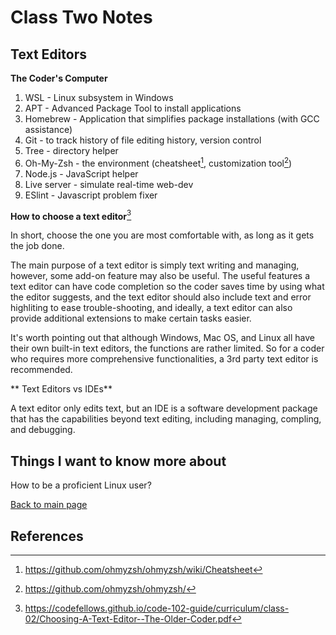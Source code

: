 # Class Two Notes

## Text Editors

**The Coder's Computer**

1. WSL - Linux subsystem in Windows
2. APT -  Advanced Package Tool to install applications
3. Homebrew - Application that simplifies package installations (with GCC assistance)
4. Git - to track history of file editing history, version control
5. Tree - directory helper
6. Oh-My-Zsh - the environment (cheatsheet[^1], customization tool[^2])
7. Node.js - JavaScript helper
8. Live server - simulate real-time web-dev
9. ESlint - Javascript problem fixer

**How to choose a text editor**[^3]

In short, choose the one you are most comfortable with, as long as it gets the job done.

The main purpose of a text editor is simply text writing and managing, however, some add-on feature may also be useful. The useful features a text editor can have code completion so the coder saves time by using what the editor suggests, and the text editor should also include text and error highliting to ease trouble-shooting, and ideally, a text editor can also provide additional extensions to make certain tasks easier. 

It's worth pointing out that although Windows, Mac OS, and Linux all have their own built-in text editors, the functions are rather limited. So for a coder who requires more comprehensive functionalities, a 3rd party text editor is recommended. 

** Text Editors vs IDEs**

A text editor only edits text, but an IDE is a software development package that has the capabilities beyond text editing, including managing, compling, and debugging. 

 
## Things I want to know more about

How to be a proficient Linux user?

  
 [Back to main page](https://mirandalu2020.github.io/reading-notes/)
 
 
## References
[^1]:https://github.com/ohmyzsh/ohmyzsh/wiki/Cheatsheet
[^2]:https://github.com/ohmyzsh/ohmyzsh/
[^3]:https://codefellows.github.io/code-102-guide/curriculum/class-02/Choosing-A-Text-Editor--The-Older-Coder.pdf
 
